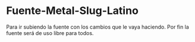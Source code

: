 # Fuente-Metal-Slug-Latino
Para ir subiendo la fuente con los cambios que le vaya haciendo. Por fin la fuente será de uso libre para todos.

